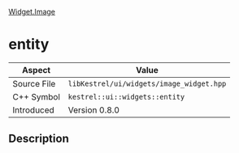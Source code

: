 [Widget.Image](index)
# entity
| Aspect | Value |
| --- | --- |
| Source File | `libKestrel/ui/widgets/image_widget.hpp` |
| C++ Symbol | `kestrel::ui::widgets::entity` |
| Introduced | Version 0.8.0 |
## Description

